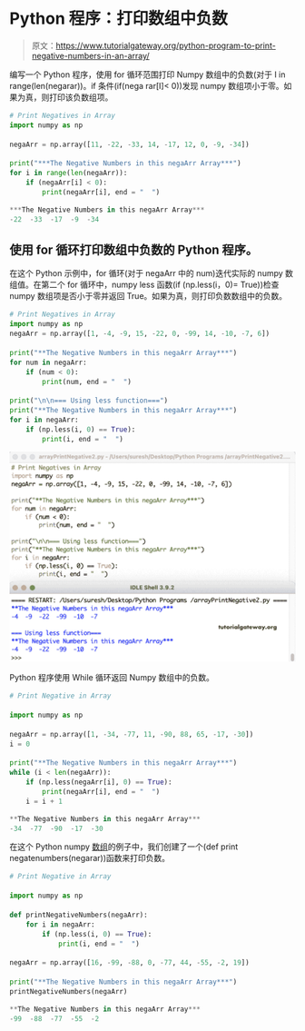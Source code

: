 # Python 程序：打印数组中负数

> 原文：<https://www.tutorialgateway.org/python-program-to-print-negative-numbers-in-an-array/>

编写一个 Python 程序，使用 for 循环范围打印 Numpy 数组中的负数(对于 I in range(len(negarar))。if 条件(if(nega rar[I]< 0))发现 numpy 数组项小于零。如果为真，则打印该负数组项。

```py
# Print Negatives in Array
import numpy as np

negaArr = np.array([11, -22, -33, 14, -17, 12, 0, -9, -34])

print("***The Negative Numbers in this negaArr Array***")
for i in range(len(negaArr)):
    if (negaArr[i] < 0):
        print(negaArr[i], end = "  ")
```

```py
***The Negative Numbers in this negaArr Array***
-22  -33  -17  -9  -34 
```

## 使用 for 循环打印数组中负数的 Python 程序。

在这个 Python 示例中，for 循环(对于 negaArr 中的 num)迭代实际的 numpy 数组值。在第二个 for 循环中，numpy less 函数(if (np.less(i，0)= True))检查 numpy 数组项是否小于零并返回 True。如果为真，则打印负数数组中的负数。

```py
# Print Negatives in Array
import numpy as np
negaArr = np.array([1, -4, -9, 15, -22, 0, -99, 14, -10, -7, 6])

print("**The Negative Numbers in this negaArr Array***")
for num in negaArr:
    if (num < 0):
        print(num, end = "  ")

print("\n\n=== Using less function===")
print("**The Negative Numbers in this negaArr Array***")
for i in negaArr:
    if (np.less(i, 0) == True):
        print(i, end = "  ")
```

![Python Program to Print Negative Numbers in an Array 2](img/2f9436421c8830a4be005fa6e9d02389.png)

Python 程序使用 While 循环返回 Numpy 数组中的负数。

```py
# Print Negative in Array

import numpy as np

negaArr = np.array([1, -34, -77, 11, -90, 88, 65, -17, -30])
i = 0

print("**The Negative Numbers in this negaArr Array***")
while (i < len(negaArr)):
    if (np.less(negaArr[i], 0) == True):
        print(negaArr[i], end = "  ")
    i = i + 1
```

```py
**The Negative Numbers in this negaArr Array***
-34  -77  -90  -17  -30 
```

在这个 Python numpy [数组](https://www.tutorialgateway.org/python-numpy-array/)的例子中，我们创建了一个(def print negatenumbers(negarar))函数来打印负数。

```py
# Print Negative in Array

import numpy as np

def printNegativeNumbers(negaArr):
    for i in negaArr:
        if (np.less(i, 0) == True):
            print(i, end = "  ")

negaArr = np.array([16, -99, -88, 0, -77, 44, -55, -2, 19])

print("**The Negative Numbers in this negaArr Array***")
printNegativeNumbers(negaArr)
```

```py
**The Negative Numbers in this negaArr Array***
-99  -88  -77  -55  -2 
```